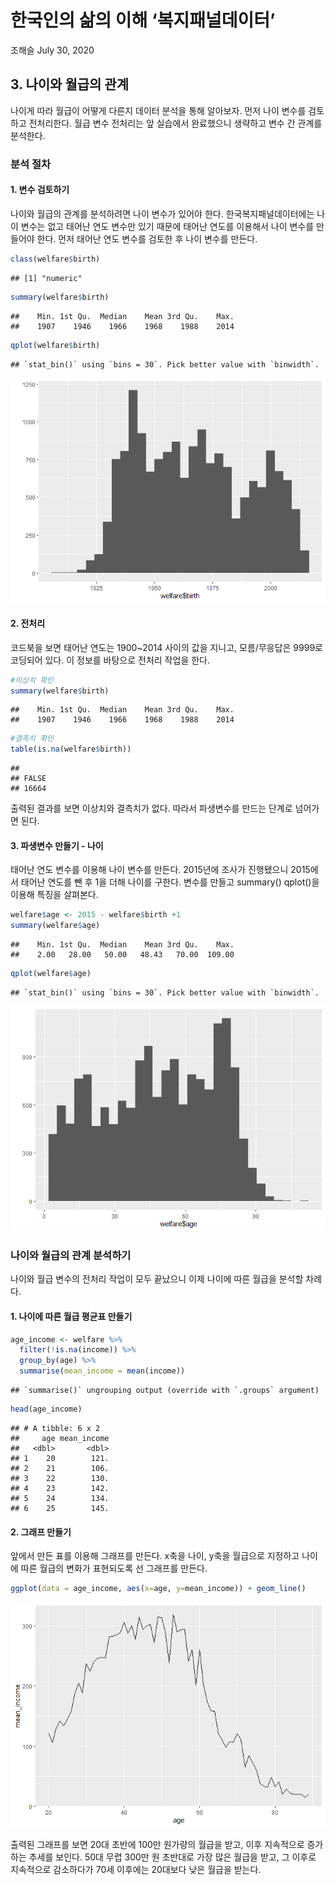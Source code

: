 한국인의 삶의 이해 ‘복지패널데이터’
================
조해슬
July 30, 2020

## 3\. 나이와 월급의 관계

나이게 따라 월급이 어떻게 다른지 데이터 분석을 통해 알아보자. 먼저 나이 변수를 검토하고 전처리한다. 월급 변수 전처리는 앞
실습에서 완료했으니 생략하고 변수 간 관계를 분석한다.

### 분석 절차

#### 1\. 변수 검토하기

나이와 월급의 관계를 분석하려면 나이 변수가 있어야 한다. 한국복지패널데이터에는 나이 변수는 없고 태어난 연도 변수만 있기 때문에
태어난 연도를 이용해서 나이 변수를 만들어야 한다. 먼저 태어난 연도 변수를 검토한 후 나이 변수를 만든다.

``` r
class(welfare$birth)
```

    ## [1] "numeric"

``` r
summary(welfare$birth)
```

    ##    Min. 1st Qu.  Median    Mean 3rd Qu.    Max. 
    ##    1907    1946    1966    1968    1988    2014

``` r
qplot(welfare$birth)
```

    ## `stat_bin()` using `bins = 30`. Pick better value with `binwidth`.

![](welfare03_files/figure-gfm/unnamed-chunk-2-1.png)<!-- -->

#### 2\. 전처리

코드북을 보면 태어난 연도는 1900\~2014 사이의 값을 지니고, 모름/무응답은 9999로 코딩되어 있다. 이 정보를 바탕으로
전처리 작업을 한다.

``` r
#이상치 확인
summary(welfare$birth)
```

    ##    Min. 1st Qu.  Median    Mean 3rd Qu.    Max. 
    ##    1907    1946    1966    1968    1988    2014

``` r
#결측치 확인
table(is.na(welfare$birth))
```

    ## 
    ## FALSE 
    ## 16664

출력된 결과를 보면 이상치와 결측치가 없다. 따라서 파생변수를 만드는 단계로 넘어가면 된다.

#### 3\. 파생변수 만들기 - 나이

태어난 연도 변수를 이용해 나이 변수를 만든다. 2015년에 조사가 진행됐으니 2015에서 태어난 연도를 뺀 후 1을 더해 나이를
구한다. 변수를 만들고 summary() qplot()을 이용해 특징을 살펴본다.

``` r
welfare$age <- 2015 - welfare$birth +1
summary(welfare$age)
```

    ##    Min. 1st Qu.  Median    Mean 3rd Qu.    Max. 
    ##    2.00   28.00   50.00   48.43   70.00  109.00

``` r
qplot(welfare$age)
```

    ## `stat_bin()` using `bins = 30`. Pick better value with `binwidth`.

![](welfare03_files/figure-gfm/unnamed-chunk-4-1.png)<!-- -->

### 나이와 월급의 관계 분석하기

나이와 월급 변수의 전처리 작업이 모두 끝났으니 이제 나이에 따른 월급을 분석할 차례다.

#### 1\. 나이에 따른 월급 평균표 만들기

``` r
age_income <- welfare %>% 
  filter(!is.na(income)) %>% 
  group_by(age) %>% 
  summarise(mean_income = mean(income))
```

    ## `summarise()` ungrouping output (override with `.groups` argument)

``` r
head(age_income)
```

    ## # A tibble: 6 x 2
    ##     age mean_income
    ##   <dbl>       <dbl>
    ## 1    20        121.
    ## 2    21        106.
    ## 3    22        130.
    ## 4    23        142.
    ## 5    24        134.
    ## 6    25        145.

#### 2\. 그래프 만들기

앞에서 만든 표를 이용해 그래프를 만든다. x축을 나이, y축을 월급으로 지정하고 나이에 따른 월급의 변화가 표현되도록 선
그래프를 만든다.

``` r
ggplot(data = age_income, aes(x=age, y=mean_income)) + geom_line()
```

![](welfare03_files/figure-gfm/unnamed-chunk-6-1.png)<!-- -->

출력된 그래프를 보면 20대 초반에 100만 원가량의 월급을 받고, 이후 지속적으로 증가하는 추세를 보인다. 50대 무렵 300만
원 초반대로 가장 많은 월급을 받고, 그 이후로 지속적으로 감소하다가 70세 이후에는 20대보다 낮은 월급을 받는다.
